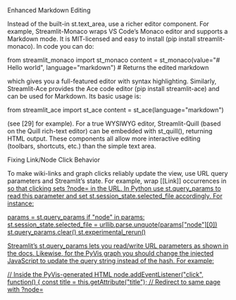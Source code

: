 Enhanced Markdown Editing

Instead of the built-in st.text_area, use a richer editor component. For example, Streamlit-Monaco wraps VS Code’s Monaco editor and supports a Markdown mode. It is MIT-licensed and easy to install (pip install streamlit-monaco). In code you can do:

from streamlit_monaco import st_monaco
content = st_monaco(value="# Hello world", language="markdown")  # Returns the edited markdown

which gives you a full-featured editor with syntax highlighting.  Similarly, Streamlit-Ace provides the Ace code editor (pip install streamlit-ace) and can be used for Markdown. Its basic usage is:

from streamlit_ace import st_ace
content = st_ace(language="markdown")

(see [29] for example).  For a true WYSIWYG editor, Streamlit-Quill (based on the Quill rich-text editor) can be embedded with st_quill(), returning HTML output. These components all allow more interactive editing (toolbars, shortcuts, etc.) than the simple text area.

Fixing Link/Node Click Behavior

To make wiki-links and graph clicks reliably update the view, use URL query parameters and Streamlit’s state.  For example, wrap [[Link]] occurrences in <a href="?node=PageName"> so that clicking sets ?node= in the URL. In Python use st.query_params to read this parameter and set st.session_state.selected_file accordingly. For instance:

params = st.query_params
if "node" in params:
    st.session_state.selected_file = urllib.parse.unquote(params["node"][0])
    st.query_params.clear()
    st.experimental_rerun()

Streamlit’s st.query_params lets you read/write URL parameters as shown in the docs.  Likewise, for the PyVis graph you should change the injected JavaScript to update the query string instead of the hash. For example:

// Inside the PyVis-generated HTML
node.addEventListener("click", function() {
  const title = this.getAttribute("title");
  // Redirect to same page with ?node=<title>
  window.location.search = '?node=' + encodeURIComponent(title);
});

By setting window.location.search, Streamlit will reload with that query param, and your code can respond (via st.query_params) to highlight or open that file. In short, use st.query_params (or st.experimental_set_query_params) on click so that every node/link click causes the app to rerun with the appropriate file loaded.

Improved File Explorer UI

Replace the manual st.button list with a proper tree component. One option is streamlit-file-browser (MIT-licensed) which provides a collapsible folder view and file selection out-of-the-box.  For example:

from streamlit_file_browser import st_file_browser
event = st_file_browser("vault", key="file_browser")
if event and event["is_file"]:
    st.session_state.selected_file = event["file_path"]

This shows a VSCode-like file tree (folders and markdown files), with an option to preview or download.  Installing it is simple (pip install streamlit-file-browser), and the usage example in the README is:

event = st_file_browser("example_artifacts", key='A')
st.write(event)

which yields the selected path.  Other options include using a checkbox-tree component (e.g. streamlit-tree-select [49]) or using st.expander nesting manually, but st_file_browser already implements collapsible folders, file icons, and click events in one component.  It will feel much more dynamic than buttons.

Vault YAML Schema

Define vault.yml as a hierarchy of folders, each with files. For example:

folders:
  - name: Root
    files:
      - name: Introduction.md
        content: | 
          100–200 words of markdown text covering the introduction...
        links: [ConceptA, ConceptB]
      - name: Overview.md
        content: | 
          100–200 words of markdown text for an overview...
        links: [ConceptA]
    subfolders:
      - name: Details
        files:
          - name: Details.md
            content: |
              100–200 words on a specific detail...
            links: [Overview, ConceptC]
        subfolders: []
  - name: Appendix
    files:
      - name: References.md
        content: |
          100–200 words with references or further reading...
        links: []
    subfolders: []

In this schema: each folder has a name, an optional list of subfolders, and a list of files. Each file entry has a name (including “.md”), a content block of markdown text (~100–200 words), and a list of wiki-style links to other note titles.  The hierarchy can be nested arbitrarily via the subfolders field.  (This structure can be extended as needed, e.g. adding folder-level color codes or metadata.)

LLM Prompt Template for Vault Generation

You can prompt an LLM to generate a complete vault.yml for any topic by giving it the schema and requirements. For example:

> Prompt: Generate a vault.yml structure for learning about “Blockchain”, using the schema above. The YAML should define folders, files, file contents, and links between notes. Each file content must be 100–200 words of useful markdown on the subtopic. Include pages like “Introduction.md”, “Consensus.md”, etc., and use wiki-links (in the links lists) to connect related pages. Output valid YAML following the folder/files schema.



The response should be pure YAML. You can adapt the prompt for any topic by replacing “Blockchain” with your desired subject. This instructs the LLM to produce a hierarchical vault with meaningful contents and inter-page links, which your app can then visualize as a graph.

Sources: Streamlit editor components and file-browser documentation. These illustrate usage of Monaco/Ace/Quill editors and query-parameter navigation in Streamlit.


